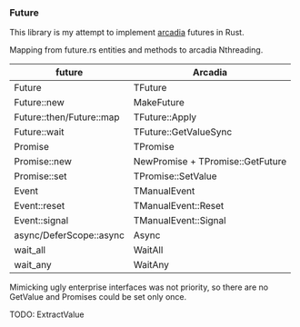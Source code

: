 ### Future

This library is my attempt to implement [arcadia](https://yandex.com/company/) futures in Rust.

Mapping from future.rs entities and methods to arcadia Nthreading.

future | Arcadia
--------|-------
Future | TFuture
Future::new | MakeFuture
Future::then/Future::map | TFuture::Apply
Future::wait | TFuture::GetValueSync
Promise | TPromise
Promise::new | NewPromise + TPromise::GetFuture
Promise::set | TPromise::SetValue
Event | TManualEvent
Event::reset | TManualEvent::Reset
Event::signal | TManualEvent::Signal
async/DeferScope::async | Async
wait_all | WaitAll
wait_any | WaitAny


Mimicking ugly enterprise interfaces was not priority, so there are no GetValue and Promises could be set only once.

TODO: ExtractValue
